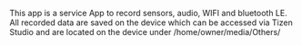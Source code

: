 This app is a service App to record sensors, audio, WIFI and bluetooth LE.
All recorded data are saved on the device which can be accessed via Tizen Studio and are located on the device under /home/owner/media/Others/
